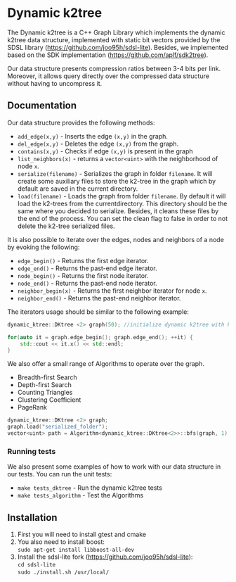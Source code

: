 # Dynamic k2tree

The Dynamic k2tree is a C++ Graph Library which implements the dynamic k2tree data structure, implemented with static 
bit vectors provided by the SDSL library (https://github.com/joo95h/sdsl-lite). Besides, we implemented based on the SDK implementation (https://github.com/aplf/sdk2tree). 

Our data structure presents compression ratios between 3-4 bits per link. Moreover, it allows query directly over the compressed data 
structure without having to uncompress it. 

## Documentation
Our data structure provides the following methods:

- ```add_edge(x,y)``` - Inserts the edge ```(x,y)``` in the graph.
- ```del_edge(x,y)``` - Deletes the edge ```(x,y)``` from the graph.
- ```contains(x,y)``` - Checks if edge ```(x,y)``` is present in the graph
- ```list_neighbors(x)``` - returns a ```vector<uint>``` with the neighborhood of node ```x```.
- ```serialize(filename)``` - Serializes the graph in folder ```filename```. It will create some auxiliary files to store the k2-tree in the graph which by default are saved in the current directory.
- ```load(filename)``` - Loads the graph from folder ```filename```. By default it will load the k2-trees from the currentdirectory. This directory should be the same where you decided to serialize. 
Besides, it cleans these files by the end of the process. You can set the clean flag to false in order to not delete the k2-tree serialized files.

It is also possible to iterate over the edges, nodes and neighbors of a node by evoking the following:

- ```edge_begin()``` - Returns the first edge iterator.
- ```edge_end()``` - Returns the past-end edge iterator.
- ```node_begin()``` - Returns the first node iterator.
- ```node_end()``` - Returns the past-end node iterator.
- ```neighbor_begin(x)``` - Returns the first neighbor iterator for node  ```x```.
- ```neighbor_end()``` - Returns the past-end neighbor iterator.

The iterators usage should be similar to the following example:
```cpp
dynamic_ktree::DKtree <2> graph(50); //initialize dynamic k2tree with k=2.

for(auto it = graph.edge_begin(); graph.edge_end(); ++it) {
    std::cout << it.x() << std::endl; 
}
```

We also offer a small range of Algorithms to operate over the graph.
- Breadth-first Search
- Depth-first Search
- Counting Triangles
- Clustering Coefficient
- PageRank

```cpp
dynamic_ktree::DKtree <2> graph;
graph.load("serialized_folder"); 
vector<uint> path = Algorithm<dynamic_ktree::DKtree<2>>::bfs(graph, 1); // start BFS at root node 1.
```
### Running tests
We also present some examples of how to work with our data structure in our tests. You can run the unit tests:
- ```make tests_dktree``` - Run the dynamic k2tree tests
- ```make tests_algorithm``` - Test the Algorithms

## Installation
1. First you will need to install gtest and cmake
1. You also need to install boost: \
```sudo apt-get install libboost-all-dev```
1. Install the sdsl-lite fork (https://github.com/joo95h/sdsl-lite): \
 ```cd sdsl-lite```\
 ```sudo ./install.sh /usr/local/```


[Bibliography]: https://github.com/joo95h/dynamic_k2tree/wiki "Bibliography"
